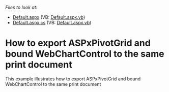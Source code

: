 <!-- default file list -->
*Files to look at*:

* [Default.aspx](./CS/Default.aspx) (VB: [Default.aspx.vb](./VB/Default.aspx.vb))
* [Default.aspx.cs](./CS/Default.aspx.cs) (VB: [Default.aspx.vb](./VB/Default.aspx.vb))
<!-- default file list end -->
# How to export ASPxPivotGrid and bound WebChartControl to the same print document


<p>This example illustrates how to export ASPxPivotGrid and bound WebChartControl to the same print document</p>

<br/>


